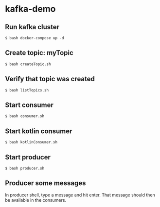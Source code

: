 # kafka-demo

## Run kafka cluster

`$ bash docker-compose up -d`

## Create topic: myTopic

`$ bash createTopic.sh`

## Verify that topic was created

`$ bash listTopics.sh`

## Start consumer

`$ bash consumer.sh`

## Start kotlin consumer

`$ bash kotlinConsumer.sh`

## Start producer

`$ bash producer.sh`

## Producer some messages

In producer shell, type a message and hit enter. That message should then be available in the consumers.

